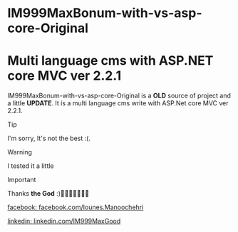 # IM999MaxBonum-with-vs-asp-core-Original

# Multi language cms with ASP.NET core MVC ver 2.2.1

IM999MaxBonum-with-vs-asp-core-Original is a **OLD** source of project and a little **UPDATE**. It is a multi language cms write with ASP.Net core MVC ver 2.2.1.

> [!TIP]
> I'm sorry, It's not the best :(.

>[!WARNING]
>I tested it a little

> [!IMPORTANT]  
> Thanks **the God** :)💐😀🌸🌺🌹🌼🌷

[facebook: facebook.com/Iounes.Manoochehri](https://facebook.com/Iounes.Manoochehri)

[linkedin: linkedin.com/IM999MaxGood](https://ir.linkedin.com/in/im999maxgood)
